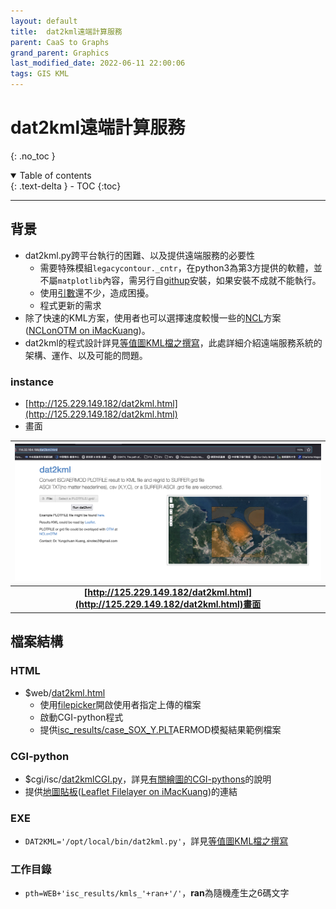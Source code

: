 ```yaml
---
layout: default
title:  dat2kml遠端計算服務
parent: CaaS to Graphs
grand_parent: Graphics
last_modified_date: 2022-06-11 22:00:06
tags: GIS KML
---
```


# dat2kml遠端計算服務
{: .no_toc }

<details open markdown="block">
  <summary>
    Table of contents
  </summary>
  {: .text-delta }
- TOC
{:toc}
</details>

---

## 背景

- dat2kml.py跨平台執行的困難、以及提供遠端服務的必要性
  - 需要特殊模組`legacycontour._cntr`，在python3為第3方提供的軟體，並不屬`matplotlib`內容，需另行自[githup](https://github.com/matplotlib/legacycontour.git)安裝，如果安裝不成就不能執行。
  - 使用[引數][arg]還不少，造成困擾。
  - 程式更新的需求
- 除了快速的KML方案，使用者也可以選擇速度較慢一些的[NCL][NCL]方案([NCLonOTM on iMacKuang](http://125.229.149.182/NCLonOTM.html))。
- dat2kml的程式設計詳見[等值圖KML檔之撰寫](https://sinotec2.github.io/Focus-on-Air-Quality/utilities/GIS/wr_kml/)，此處詳細介紹遠端服務系統的架構、運作、以及可能的問題。

[arg]: <https://sinotec2.github.io/Focus-on-Air-Quality/utilities/GIS/wr_kml/#引數說明> "usage: dat2kml.py [-h] -f FNAME [-d DICTR]"
[NCL]: <https://sinotec2.github.io/Focus-on-Air-Quality/utilities/CGI-pythons/NCLonOTM/> "NCL(NCAR Command Language)是美國大氣研究中心出台的繪圖軟體，目前已經出到6.6.2版。"

### instance
- [http://125.229.149.182/dat2kml.html](http://125.229.149.182/dat2kml.html)
- 畫面

| ![dat2kml.png](https://raw.githubusercontent.com/sinotec2/Focus-on-Air-Quality/main/assets/images/dat2kml.png)|
|:--:|
| <b>[http://125.229.149.182/dat2kml.html](http://125.229.149.182/dat2kml.html)畫面</b>|

## 檔案結構
### HTML
- $web/[dat2kml.html](https://github.com/sinotec2/CGI_Pythons/blob/main/drawings/dat2kml/dat2kml.html)
  - 使用[filepicker](https://github.com/sinotec2/CGI_Pythons/tree/main/utils/filepicker)開啟使用者指定上傳的檔案
  - 啟動CGI-python程式
  - 提供[isc_results/case_SOX_Y.PLT](https://github.com/sinotec2/CGI_Pythons/blob/main/drawings/dat2kml/case_SOX_Y.PLT)AERMOD模擬結果範例檔案

### CGI-python
- $cgi/isc/[dat2kmlCGI.py](https://github.com/sinotec2/CGI_Pythons/blob/main/drawings/dat2kml/dat2kmlCGI.py)，詳見[有關繪圖的CGI-pythons](https://sinotec2.github.io/Focus-on-Air-Quality/utilities/CGI-pythons/drawings/#dat2kmlcgipy)的說明
- 提供[地圖貼板](https://sinotec2.github.io/Focus-on-Air-Quality/utilities/GIS/digitizer/#地圖貼板)([Leaflet Filelayer on iMacKuang](http://125.229.149.182/Leaflet/docs/index.html))的連結

### EXE
- `DAT2KML='/opt/local/bin/dat2kml.py'`，詳見[等值圖KML檔之撰寫](https://sinotec2.github.io/Focus-on-Air-Quality/utilities/GIS/wr_kml/)

### 工作目錄
- `pth=WEB+'isc_results/kmls_'+ran+'/'`，**ran**為隨機產生之6碼文字
